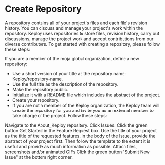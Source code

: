 # Create Repository

A repository contains all of your project's files and each file's revision history. You can discuss and manage your project's work within the repository. Keploy uses repositories to store files, revision history, carry out discussions, manage the project work and accept contributions from our diverse contributors. To get started with creating a repository, please follow these steps:

If you are a member of the moja global organization, define a new repository:

- Use a short version of your title as the repository name: Keploy/repository-name.
- Use the full title as the description of the repository.
- Make the repository public.
- Initialize it with a README file which includes the abstract of the project.
- Create your repository.
- If you are not a member of the Keploy organization, the Keploy team will create the repository for you and invite you as an external member to take charge of the project. Follow these steps:

Navigate to the About_Keploy repository.
Click Issues.
Click the green button Get Started in the Feature Request box.
Use the title of your project as the title of the requested features.
In the body of the Issue, provide the abstract of your project first. Then follow the template to the extent it is useful and provide as much information as possible.
Attach files, screenshots and/or animated GIFs
Click the green button "Submit New Issue" at the bottom right corner.
